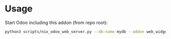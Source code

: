 # Usage

Start Odoo including this addon (from repo root):

```bash
python3 scripts/nix_odoo_web_server.py --db-name mydb --addon web_widget_bokeh_chart
```
